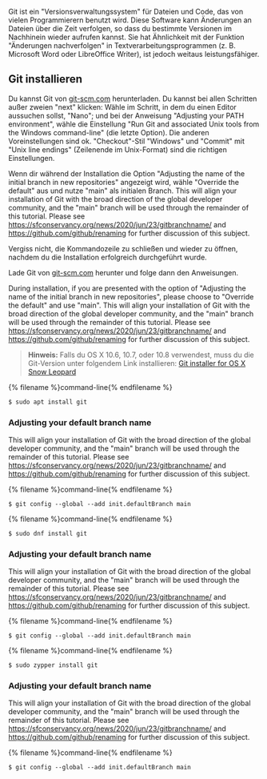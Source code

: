 Git ist ein "Versionsverwaltungssystem" für Dateien und Code, das von vielen Programmierern benutzt wird. Diese Software kann Änderungen an Dateien über die Zeit verfolgen, so dass du bestimmte Versionen im Nachhinein wieder aufrufen kannst. Sie hat Ähnlichkeit mit der Funktion "Änderungen nachverfolgen" in Textverarbeitungsprogrammen (z. B. Microsoft Word oder LibreOffice Writer), ist jedoch weitaus leistungsfähiger.

## Git installieren

<!--sec data-title="Installing Git: Windows" data-id="git_install_windows"
data-collapse=true ces-->

Du kannst Git von [git-scm.com](https://git-scm.com/) herunterladen. Du kannst bei allen Schritten außer zweien "next" klicken: Wähle im Schritt, in dem du einen Editor aussuchen sollst, "Nano"; und bei der Anweisung "Adjusting your PATH environment", wähle die Einstellung "Run Git and associated Unix tools from the Windows command-line" (die letzte Option). Die anderen Voreinstellungen sind ok. "Checkout"-Stil "Windows" und "Commit" mit "Unix line endings" (Zeilenende im Unix-Format) sind die richtigen Einstellungen.

Wenn dir während der Installation die Option "Adjusting the name of the initial branch in new repositories" angezeigt wird, wähle "Override the default" aus und nutze "main" als initialen Branch. This will align your installation of Git with the broad direction of the global developer community, and the "main" branch will be used through the remainder of this tutorial. Please see https://sfconservancy.org/news/2020/jun/23/gitbranchname/ and https://github.com/github/renaming for further discussion of this subject.

Vergiss nicht, die Kommandozeile zu schließen und wieder zu öffnen, nachdem du die Installation erfolgreich durchgeführt wurde.<!--endsec-->

<!--sec data-title="Installing Git: OS X" data-id="git_install_OSX"
data-collapse=true ces-->

Lade Git von [git-scm.com](https://git-scm.com/) herunter und folge dann den Anweisungen.

During installation, if you are presented with the option of "Adjusting the name of the initial branch in new repositories", please choose to "Override the default" and use "main". This will align your installation of Git with the broad direction of the global developer community, and the "main" branch will be used through the remainder of this tutorial. Please see https://sfconservancy.org/news/2020/jun/23/gitbranchname/ and https://github.com/github/renaming for further discussion of this subject.

> **Hinweis:** Falls du OS X 10.6, 10.7, oder 10.8 verwendest, muss du die Git-Version unter folgendem Link installieren: [Git installer for OS X Snow Leopard](https://sourceforge.net/projects/git-osx-installer/files/git-2.3.5-intel-universal-snow-leopard.dmg/download)

<!--endsec-->

<!--sec data-title="Installing Git: Debian or Ubuntu" data-id="git_install_debian_ubuntu"
data-collapse=true ces-->

{% filename %}command-line{% endfilename %}

```bash
$ sudo apt install git
```

### Adjusting your default branch name

This will align your installation of Git with the broad direction of the global developer community, and the "main" branch will be used through the remainder of this tutorial. Please see https://sfconservancy.org/news/2020/jun/23/gitbranchname/ and https://github.com/github/renaming for further discussion of this subject.

{% filename %}command-line{% endfilename %}

    $ git config --global --add init.defaultBranch main
    

<!--endsec-->

<!--sec data-title="Installing Git: Fedora" data-id="git_install_fedora"
data-collapse=true ces-->

{% filename %}command-line{% endfilename %}

```bash
$ sudo dnf install git
```

### Adjusting your default branch name

This will align your installation of Git with the broad direction of the global developer community, and the "main" branch will be used through the remainder of this tutorial. Please see https://sfconservancy.org/news/2020/jun/23/gitbranchname/ and https://github.com/github/renaming for further discussion of this subject.

{% filename %}command-line{% endfilename %}

    $ git config --global --add init.defaultBranch main
    

<!--endsec-->

<!--sec data-title="Installing Git: openSUSE" data-id="git_install_openSUSE"
data-collapse=true ces-->

{% filename %}command-line{% endfilename %}

```bash
$ sudo zypper install git
```

### Adjusting your default branch name

This will align your installation of Git with the broad direction of the global developer community, and the "main" branch will be used through the remainder of this tutorial. Please see https://sfconservancy.org/news/2020/jun/23/gitbranchname/ and https://github.com/github/renaming for further discussion of this subject.

{% filename %}command-line{% endfilename %}

    $ git config --global --add init.defaultBranch main
    

<!--endsec-->